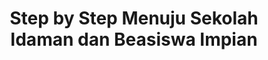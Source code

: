 ---
layout:   certificate
title:    "Step by Step Menuju Sekolah Idaman dan Beasiswa Impian"
slug:     beasiswa
category: skillacademy
issuer:   "Skill Academy"
---